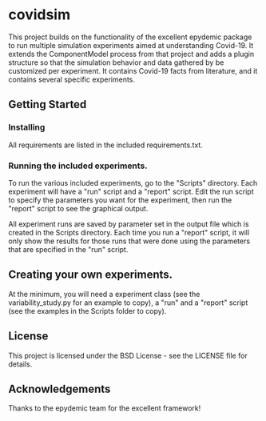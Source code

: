 # covidsim
This project builds on the functionality of the excellent epydemic package to run multiple simulation experiments aimed at understanding Covid-19.  It extends the ComponentModel process from that project and adds a plugin structure so that the simulation behavior and data gathered by be customized per experiment.  It contains Covid-19 facts from literature, and it contains several specific experiments.

## Getting Started

### Installing

All requirements are listed in the included requirements.txt.

### Running the included experiments.

To run the various included experiments, go to the "Scripts" directory.  Each experiment will have a "run" script and a "report" script.  Edit the run script to specify the parameters you want for the experiment, then run the "report" script to see the graphical output.

All experiment runs are saved by parameter set in the output file which is created in the Scripts directory.  Each time you run a "report" script, it will only show the results for those runs that were done using the parameters that are specified in the "run" script.

## Creating your own experiments.

At the minimum, you will need a experiment class (see the variability_study.py for an example to copy), a "run" and a "report" script (see the examples in the Scripts folder to copy).

## License

This project is licensed under the BSD License - see the LICENSE file for details.

## Acknowledgements

Thanks to the epydemic team for the excellent framework!
